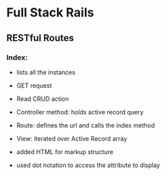 # Full Stack Rails

## RESTful Routes
### Index:
  - lists all the instances 
  - GET request
  - Read CRUD action

- Controller method: holds active record query
- Route: defines the url and calls the index method
- View: iterated over Active Record array
- added HTML for markup structure
- used dot notation to access the attribute to display

